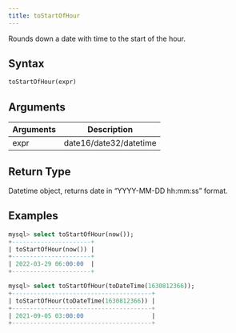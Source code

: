 ```yaml
---
title: toStartOfHour
---
```


Rounds down a date with time to the start of the hour.
## Syntax

```sql
toStartOfHour(expr)
```

## Arguments

| Arguments   | Description |
| ----------- | ----------- |
| expr | date16/date32/datetime |

## Return Type
Datetime object, returns date in “YYYY-MM-DD hh:mm:ss” format.

## Examples

```sql
mysql> select toStartOfHour(now());
+----------------------+
| toStartOfHour(now()) |
+----------------------+
| 2022-03-29 06:00:00  |
+----------------------+

mysql> select toStartOfHour(toDateTime(1630812366));
+---------------------------------------+
| toStartOfHour(toDateTime(1630812366)) |
+---------------------------------------+
| 2021-09-05 03:00:00                   |
+---------------------------------------+
```
